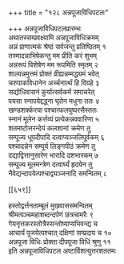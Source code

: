 +++
title = "१२८ अन्नपूजाविधिपटलः"

+++
अन्नपूजाविधिपटलप्रारम्भः  
अथातस्सम्प्रवक्ष्यामि अन्नपूजाविधिक्रमम्  
अन्नं प्राणात्मकं श्रेष्ठं सर्वजन्तु प्रतिष्ठितम् १  
तस्मादन्नाभिषेकन्तु मम प्रीति करं शुभम्  
अन्नरूपं विशेषेण मम रूपमिति स्मृतम् २  
शाल्यन्नमुत्तमं प्रोक्तं व्रीह्यन्नम्मद्ध्यमं भवेत्  
चरुपाकविधानेन अर्च्चनार्त्थं हि विग्रहे ३  
सद्योधिवासनं कुर्यात्सर्वकर्म समाचरेत्  
पयसा स्नापयेद्दद्ध्ना घृतेन मधुना ततः ४  
खण्डशर्क्करया पश्चात्फलपुष्परसैस्ततः  
स्नानं मूलेन कर्त्तव्यं प्रत्येकन्नववारिणा ५  
शतमष्टोत्तरन्देयं कलशानां क्रमेण तु  
सम्पूज्य धूपदीपादि दत्वाप्यञ्जलिपूर्वकम् ६  
पश्चादन्नेन सम्पूर्य लिङ्गपीठं क्रमेण तु  
दद्याद्वित्तानुसारेण भारादि दशभारकम् ७  
सम्पूज्य मूलमन्त्रेण दत्वार्घ्यं हृदयेन तु  
नैवेद्यन्दापयेत्पश्चाद्व्यञ्जनादि समन्वितम् ८  

[[६५९]]  

हस्तोद्वर्त्तनताम्बूलं मुखवाससमन्वितम्  
श्रीमत्पञ्चमहाशब्दन्दर्पणं छत्रचामरैः ९  
गेयनृत्तकरस्तोत्रैस्सन्तोष्याप्यभिवन्द्य च  
आचार्यं पूजयेत्पश्चात् दक्षिणां सम्प्रदाय च १०  
अन्नपूजा विधिः प्रोक्ता दीपपूजा विधिं श्रुणु ११  
इति अन्नपूजाविधिपटल अष्टाविंशत्युत्तरशततमः  
